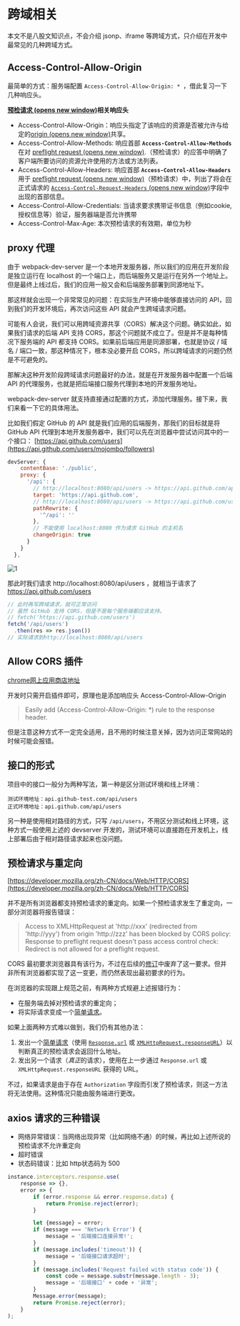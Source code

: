 # 跨域相关

本文不是八股文知识点，不会介绍 jsonp、iframe 等跨域方式，只介绍在开发中最常见的几种跨域方式。

## Access-Control-Allow-Origin

最简单的方式：服务端配置 `Access-Control-Allow-Origin: * `，借此复习一下几种响应头。

**[预检请求 (opens new window)](http://www.ruanyifeng.com/blog/2016/04/cors.html)相关响应头**

- Access-Control-Allow-Origin：响应头指定了该响应的资源是否被允许与给定的[origin (opens new window)](https://developer.mozilla.org/zh-CN/docs/Glossary/Origin)共享。
- Access-Control-Allow-Methods: 响应首部 **`Access-Control-Allow-Methods`** 在对 [preflight request (opens new window)](https://developer.mozilla.org/zh-CN/docs/Glossary/Preflight_request).（预检请求）的应答中明确了客户端所要访问的资源允许使用的方法或方法列表。
- Access-Control-Allow-Headers: 响应首部 **`Access-Control-Allow-Headers`** 用于 [preflight request (opens new window)](https://developer.mozilla.org/zh-CN/docs/Glossary/Preflight_request)（预检请求）中，列出了将会在正式请求的 [`Access-Control-Request-Headers` (opens new window)](https://developer.mozilla.org/zh-CN/docs/Web/HTTP/Headers/Access-Control-Request-Headers)字段中出现的首部信息。
- Access-Control-Allow-Credentials: 当请求要求携带证书信息（例如cookie,授权信息等）验证，服务器端是否允许携带
- Access-Control-Max-Age: 本次预检请求的有效期，单位为秒

## proxy 代理

由于 webpack-dev-server 是一个本地开发服务器，所以我们的应用在开发阶段是独立运行在 localhost 的一个端口上，而后端服务又是运行在另外一个地址上。但是最终上线过后，我们的应用一般又会和后端服务部署到同源地址下。

那这样就会出现一个非常常见的问题：在实际生产环境中能够直接访问的 API，回到我们的开发环境后，再次访问这些 API 就会产生跨域请求问题。

可能有人会说，我们可以用跨域资源共享（CORS）解决这个问题。确实如此，如果我们请求的后端 API 支持 CORS，那这个问题就不成立了。但是并不是每种情况下服务端的 API 都支持 CORS。如果前后端应用是同源部署，也就是协议 / 域名 / 端口一致，那这种情况下，根本没必要开启 CORS，所以跨域请求的问题仍然是不可避免的。

那解决这种开发阶段跨域请求问题最好的办法，就是在开发服务器中配置一个后端 API 的代理服务，也就是把后端接口服务代理到本地的开发服务地址。

webpack-dev-server 就支持直接通过配置的方式，添加代理服务。接下来，我们来看一下它的具体用法。

比如我们假定 GitHub 的 API 就是我们应用的后端服务，那我们的目标就是将 GitHub API 代理到本地开发服务器中，我们可以先在浏览器中尝试访问其中的一个接口： [https://api.github.com/users](https://api.github.com/users/mojombo/followers)

```js
devServer: {
    contentBase: './public',
    proxy: {
      '/api': {
        // http://localhost:8080/api/users -> https://api.github.com/api/users
        target: 'https://api.github.com',
        // http://localhost:8080/api/users -> https://api.github.com/users
        pathRewrite: {
          '^/api': ''
        },
        // 不能使用 localhost:8080 作为请求 GitHub 的主机名
        changeOrigin: true
      }
    }
  },
```

![1](https://img-blog.csdnimg.cn/20200531181008355.png)

那此时我们请求 http://localhost:8080/api/users ，就相当于请求了 https://api.github.com/users

```js
// 此时再写跨域请求，就可正常访问
// 虽然 GitHub 支持 CORS，但是不是每个服务端都应该支持。
// fetch('https://api.github.com/users')
fetch('/api/users')
  .then(res => res.json())
// 实际请求到http://localhost:8080/api/users
```

## Allow CORS 插件

[chrome网上应用商店地址](https://chrome.google.com/webstore/detail/allow-cors-access-control/lhobafahddgcelffkeicbaginigeejlf?hl=zh-CN)

开发时只需开启插件即可，原理也是添加响应头 Access-Control-Allow-Origin

> Easily add (Access-Control-Allow-Origin: *) rule to the response header.

但是注意这种方式不一定完全适用，且不用的时候注意关掉，因为访问正常网站的时候可能会报错。

## 接口的形式

项目中的接口一般分为两种写法，第一种是区分测试环境和线上环境：

```
测试环境地址：api.github-test.com/api/users
正式环境地址：api.github.com/api/users
```

另一种是使用相对路径的方式，只写 `/api/users`，不用区分测试和线上环境，这种方式一般使用上述的 devserver 开发的，测试环境可以直接跑在开发机上，线上部署后由于相对路径请求起来也没问题。

## 预检请求与重定向

[https://developer.mozilla.org/zh-CN/docs/Web/HTTP/CORS](https://developer.mozilla.org/zh-CN/docs/Web/HTTP/CORS)

并不是所有浏览器都支持预检请求的重定向。如果一个预检请求发生了重定向，一部分浏览器将报告错误：

> Access to XMLHttpRequest at 'http://xxx' (redirected from 'http://yyy') from origin 'http://zzz' has been blocked by CORS policy: Response to preflight request doesn't pass access control check: Redirect is not allowed for a preflight request.

CORS 最初要求浏览器具有该行为，不过在后续的[修订](https://github.com/whatwg/fetch/commit/0d9a4db8bc02251cc9e391543bb3c1322fb882f2)中废弃了这一要求。但并非所有浏览器都实现了这一变更，而仍然表现出最初要求的行为。

在浏览器的实现跟上规范之前，有两种方式规避上述报错行为：

- 在服务端去掉对预检请求的重定向；
- 将实际请求变成一个[简单请求](https://developer.mozilla.org/zh-CN/docs/Web/HTTP/CORS#简单请求)。

如果上面两种方式难以做到，我们仍有其他办法：

1. 发出一个[简单请求](https://developer.mozilla.org/zh-CN/docs/Web/HTTP/CORS#简单请求)（使用 [`Response.url`](https://developer.mozilla.org/zh-CN/docs/Web/API/Response/url) 或 [`XMLHttpRequest.responseURL`](https://developer.mozilla.org/zh-CN/docs/Web/API/XMLHttpRequest/responseURL)）以判断真正的预检请求会返回什么地址。
2. 发出另一个请求（*真正*的请求），使用在上一步通过 `Response.url` 或 `XMLHttpRequest.responseURL` 获得的 URL。

不过，如果请求是由于存在 `Authorization` 字段而引发了预检请求，则这一方法将无法使用。这种情况只能由服务端进行更改。

## axios 请求的三种错误

* 网络异常错误：当网络出现异常（比如网络不通）的时候，再比如上述所说的预检请求不允许重定向
* 超时错误
* 状态码错误：比如 http状态码为 500

```js
instance.interceptors.response.use(
    response => {},
    error => {
        if (error.response && error.response.data) {
            return Promise.reject(error);
        }

        let {message} = error;
        if (message === 'Network Error') {
            message = '后端接口连接异常!';
        }
        if (message.includes('timeout')) {
            message = '后端接口请求超时';
        }
        if (message.includes('Request failed with status code')) {
            const code = message.substr(message.length - 3);
            message = '后端接口' + code + '异常';
        }
        Message.error(message);
        return Promise.reject(error);
    }
);
```

